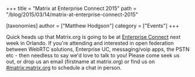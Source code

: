 +++
title = "Matrix at Enterprise Connect 2015"
path = "/blog/2015/03/14/matrix-at-enterprise-connect-2015"

[taxonomies]
author = ["Matthew Hodgson"]
category = ["Events"]
+++

Quick heads up that Matrix.org is going to be at <a href="http://enterpriseconnect.com/orlando/">Enterprise Connect</a> next week in Orlando.  If you're attending and interested in open federation between WebRTC solutions, Enterprise UC, messaging/voip apps, the PSTN etc - then needless to say we'd love to talk to you!  Please come seek us out, or drop us an email (firstname at matrix.org) or find us on <a href="/beta">#matrix:matrix.org</a> to schedule a chat in person.
